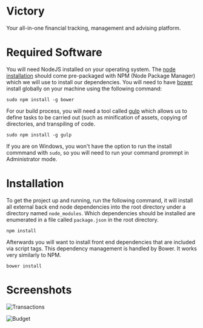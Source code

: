 # Victory
Your all-in-one financial tracking, management and advising platform.

# Required Software
You will need NodeJS installed on your operating system. The [node installation](https://nodejs.org/en/download/package-manager/) should come pre-packaged with NPM (Node Package Manager) which we will use to install our dependencies. You will need to have [bower](https://github.com/bower/bower) install globally on your machine using the following command:
```
sudo npm install -g bower
```
For our build process, you will need a tool called [gulp](https://github.com/gulpjs) which allows us to define tasks to be carried out (such as minification of assets, copying of directories, and transpiling of code.
```
sudo npm install -g gulp
```
If you are on Windows, you won't have the option to run the install commmand with `sudo`, so you will need to run your command prommpt in Administrator mode.

# Installation
To get the project up and running, run the following command, it will install all external back end node dependencies into the root directory under a directory named `node_modules`. Which dependencies should be installed are enumerated in a file called `package.json` in the root directory.
```
npm install
```
Afterwards you will want to install front end dependencies that are included via script tags. This dependency management is handled by Bower. It works very similarly to NPM.
```
bower install
```


# Screenshots
![Transactions](https://i.gyazo.com/f6e4bf56aae06dafce446db215849ad9.png)

![Budget](https://i.gyazo.com/79ab27180bf31ad94036c1a4613ba4c5.png)

